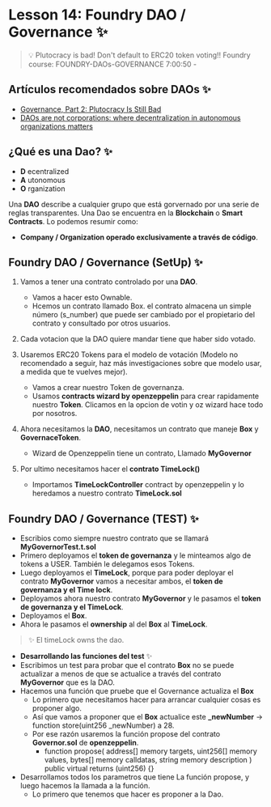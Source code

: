 # Lesson 14: Foundry DAO / Governance ✨
> 💡 Plutocracy is bad! Don't default to ERC20 token voting!!
Foundry course: FOUNDRY-DAOs-GOVERNANCE
7:00:50 -

## Artículos recomendados sobre DAOs ✨
- [Governance, Part 2: Plutocracy Is Still Bad](https://vitalik.ca/general/2018/03/28/plutocracy.html)
- [DAOs are not corporations: where decentralization in autonomous organizations matters](https://vitalik.ca/general/2022/09/20/daos.html)

## ¿Qué es una Dao? ✨
- **D** ecentralized
- **A** utonomous
- **O** rganization

Una **DAO** describe a cualquier grupo que está gorvernado por una serie de reglas transparentes. Una Dao se encuentra en la **Blockchain** o **Smart Contracts**. Lo podemos resumir como: 
- **Company / Organization operado exclusivamente a través de código**.

## Foundry DAO / Governance (SetUp) ✨
1. Vamos a tener una contrato controlado por una **DAO**.
   - Vamos a hacer esto Ownable.
   - Hcemos un contrato llamado Box. el contrato almacena un simple número (s_number) que puede ser cambiado por el propietario del contrato y consultado por otros usuarios.

2. Cada votacion que la DAO quiere mandar tiene que haber sido votado.
3. Usaremos ERC20 Tokens para el modelo de votación (Modelo no recomendado a seguir, haz más investigaciones sobre que modelo usar, a medida que te vuelves mejor).
   - Vamos a crear nuestro Token de governanza.
   - Usamos **contracts wizard by openzeppelin** para crear rapidamente nuestro **Token**. Clicamos en la opcion de votin y oz wizard hace todo por nosotros.

4. Ahora necesitamos la **DAO**, necesitamos un contrato que maneje **Box** y **GovernaceToken**.
   - Wizard de Openzeppelin tiene un contrato, Llamado **MyGovernor** 

5. Por ultimo necesitamos hacer el **contrato TimeLock()**
   - Importamos **TimeLockController** contract by openzeppelin y lo heredamos a nuestro contrato **TimeLock.sol**

## Foundry DAO / Governance (TEST) ✨
- Escribios como siempre nuestro contrato que se llamará **MyGovernorTest.t.sol** 
- Primero deployamos el **token de governanza** y le minteamos algo de tokens a USER. También le delegamos esos Tokens.
- Luego deployamos el **TimeLock**, porque para poder deployar el contrato **MyGovernor** vamos a necesitar ambos, el **token de governanza y el Time lock**.
- Deployamos ahora nuestro contrato **MyGovernor** y le pasamos el **token de governanza y el TimeLock**.
- Deployamos el **Box**.
- Ahora le pasamos el **ownership** al del **Box** al **TimeLock**.
> ✨ El timeLock owns the dao.

- **Desarrollando las funciones del test** ✨
- Escribimos un test para probar que el contrato **Box** no se puede actualizar a menos de que se actualice a través del contrato **MyGovernor** que es la DAO.
- Hacemos una función que pruebe que el Governance actualiza el **Box**
  - Lo primero que necesitamos hacer para arrancar cualquier cosas es proponer algo.
  - Así que vamos a proponer que el **Box** actualice este **_newNumber** -> function store(uint256 _newNumber) a 28.
  - Por ese razón usaremos la función propose del contrato **Governor.sol** de **openzeppelin**.
    - function propose(
        address[] memory targets,
        uint256[] memory values,
        bytes[] memory calldatas,
        string memory description
    ) public virtual returns (uint256) {}
 - Desarrollamos todos los parametros que tiene La función propose, y luego hacemos la llamada a la función.
   - Lo primero que tenemos que hacer es proponer a la Dao.
